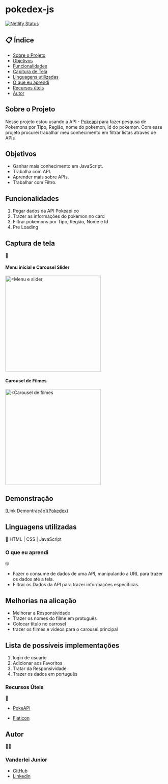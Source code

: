 # pokedex-js

[![Netlify Status](https://api.netlify.com/api/v1/badges/92c1beac-8934-4095-82f0-af67343ea67c/deploy-status)](https://app.netlify.com/sites/transcendent-yeot-2e0134/deploys)

##  📋 Índice


- <a href="#sobre-o-projeto">Sobre o Projeto</a>
- <a href="#objetivos">Objetivos</a>
- <a href="#funcionalidades">Funcionalidades</a>
- <a href="#captura-de-tela">Capitura de Tela</a>
- <a href="#linguagens-utilizadas">Linguagens utilizadas</a>
- <a href="#o-que-eu-aprendi">O que eu aprendi</a>
- <a href="#recursos-úteis">Recursos úteis</a>
- <a href="#autor">Autor</a>

##  Sobre o Projeto

 Nesse projeto estou usando a API - <a href="https://pokeapi.co/">Pokeapi</a> para fazer pesqusa de Pokemons por Tipo, Região, nome do pokemon, id do pokemon. Com esse projeto procurei trabalhar meu conhecimento em filtrar listas através de APIs


##  Objetivos

- Ganhar mais conhecimento em JavaScript.
- Trabalha com API.
- Aprender mais sobre APIs.
- Trabalhar com Filtro.

## Funcionalidades

1. Pegar dados da API Pokeapi.co
2. Trazer as informações do pokemon no card
3. Filtrar pokemons por Tipo, Região, Nome e Id
4. Pre Loading


## Captura de tela 
📸

#### Menu inicial e Carousel Slider
<img style="width:300px" src="" alt="<Menu e slider">

#### Carousel de Filmes
<img style="width:300px" src="./assets/" alt="<Carousel de filmes">




## Demonstração

[Link Demontração](<a href="">Pokedex</a>)


## Linguagens utilizadas
📝
HTML | CSS | JavaScript

###  O que eu aprendi
🤓

- Fazer o consume de dados de uma API, manipulando a URL para trazer os dados até a tela.
- Filtrar os Dados da API para trazer informações especificas.



## Melhorias na alicação

- Melhorar a Responsividade
- Trazer os nomes do filme em protuguês
- Colocar titulo no carrosel
- trazer os filmes e videos para o carousel principal




## Lista de possíveis implementações

1. login de usuário
2. Adicionar aos Favoritos
3. Tratar da Responsividade
4. Trazer os dados em português

###   Recursos Úteis
🔧
- <a href="https://www.pokeapi.co/">PokeAPI</a>


- <a href="https://www.flaticon.com/br/buscar?word=pok%C3%A9mon">Flaticon</a>



##   Autor
🧑‍💻

### Vanderlei Junior
- <a href="https://github.com/VanderleiGeronimoJunior">GitHub</a>
- <a href="https://www.linkedin.com/in/vanderlei-junior-b9956686/">Linkedin</a>


